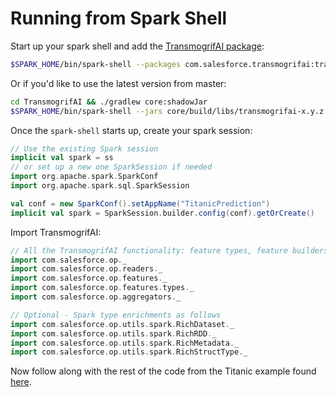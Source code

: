 # Running from Spark Shell

Start up your spark shell and add the [TransmogrifAI package](https://spark-packages.org/package/salesforce/TransmogrifAI):

```bash
$SPARK_HOME/bin/spark-shell --packages com.salesforce.transmogrifai:transmogrifai-core_2.11:0.6.1
```

Or if you'd like to use the latest version from master:
```bash
cd TransmogrifAI && ./gradlew core:shadowJar
$SPARK_HOME/bin/spark-shell --jars core/build/libs/transmogrifai-x.y.z.jar
```

Once the `spark-shell` starts up, create your spark session:

```scala
// Use the existing Spark session
implicit val spark = ss
// or set up a new one SparkSession if needed
import org.apache.spark.SparkConf
import org.apache.spark.sql.SparkSession

val conf = new SparkConf().setAppName("TitanicPrediction")
implicit val spark = SparkSession.builder.config(conf).getOrCreate()
```

Import TransmogrifAI:
```scala
// All the TransmogrifAI functionality: feature types, feature builders, feature dsl, readers, aggregators etc.
import com.salesforce.op._
import com.salesforce.op.readers._
import com.salesforce.op.features._
import com.salesforce.op.features.types._
import com.salesforce.op.aggregators._

// Optional - Spark type enrichments as follows
import com.salesforce.op.utils.spark.RichDataset._
import com.salesforce.op.utils.spark.RichRDD._
import com.salesforce.op.utils.spark.RichMetadata._
import com.salesforce.op.utils.spark.RichStructType._
```

Now follow along with the rest of the code from the Titanic example found [here](Titanic-Binary-Classification.html).



